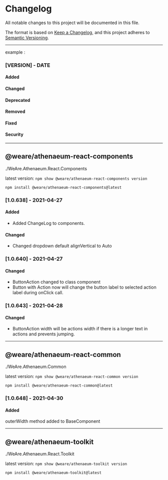 # Changelog
All notable changes to this project will be documented in this file.

The format is based on [Keep a Changelog](https://keepachangelog.com/en/1.0.0/),
and this project adheres to [Semantic Versioning](https://semver.org/spec/v2.0.0.html).




---




example : 

### [VERSION] - DATE

#### Added

#### Changed

#### Deprecated

#### Removed

#### Fixed

#### Security


---



## @weare/athenaeum-react-components
./WeAre.Athenaeum.React.Components


latest version: `npm show @weare/athenaeum-react-components version`

`npm install @weare/athenaeum-react-components@latest`

### [1.0.638] - 2021-04-27

#### Added
- Added ChangeLog to components.

#### Changed
- Changed dropdown default alignVertical to Auto


### [1.0.640] - 2021-04-27

#### Changed
- ButtonAction changed to class component
- Button with Action now will change the button label to selected action label during onClick call.




### [1.0.643] - 2021-04-28

#### Changed
- ButtonAction width will be actions width if there is a longer text in actions and prevents jumping.





---






## @weare/athenaeum-react-common
./WeAre.Athenaeum.Common

latest version: `npm show @weare/athenaeum-react-common version`

`npm install @weare/athenaeum-react-common@latest`


### [1.0.648] - 2021-04-30

#### Added

outerWidth method added to BaseComponent



---





## @weare/athenaeum-toolkit
./WeAre.Athenaeum.React.Toolkit

latest version: `npm show @weare/athenaeum-toolkit version`

`npm install @weare/athenaeum-toolkit@latest`

